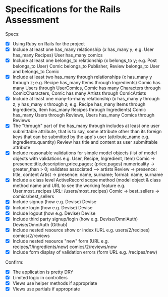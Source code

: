 # Specifications for the Rails Assessment

Specs:
- [x] Using Ruby on Rails for the project
- [x] Include at least one has_many relationship (x has_many y; e.g. User has_many Recipes) 
		User has_many comics 
- [x] Include at least one belongs_to relationship (x belongs_to y; e.g. Post belongs_to User) 
	Comic belongs_to Publisher, Review belongs_to User and belongs_to Comic
- [x] Include at least two has_many through relationships (x has_many y through z; e.g. Recipe has_many Items through Ingredients)
		Comic has many Users through UserComics, Comic has many Characters through ComicCharacters, Comic has many Artists through ComicArtists	
- [x] Include at least one many-to-many relationship (x has_many y through z, y has_many x through z; e.g. Recipe has_many Items through Ingredients, Item has_many Recipes through Ingredients)
		Comic has_many Users through Reviews, Users has_many Comics through Reviews 
- [x] The "through" part of the has_many through includes at least one user submittable attribute, that is to say, some attribute other than its foreign keys that can be submitted by the app's user (attribute_name e.g. ingredients.quantity)
		Review has title and content as user submittable attribute
- [x] Include reasonable validations for simple model objects (list of model objects with validations e.g. User, Recipe, Ingredient, Item)
		Comic -> presence:title,description,price,pages; (price,pages) numericality -> greater_than > 0; validates associated --> artists
		Review -> presence: title, content 
		Artist -> presence: name, surname; format: name, surname 
- [x] Include a class level ActiveRecord scope method (model object & class method name and URL to see the working feature e.g. User.most_recipes URL: /users/most_recipes)
		Comic -> best_sellers -> comics/best_sellers
- [x] Include signup (how e.g. Devise)
	Devise
- [x] Include login (how e.g. Devise)
	Devise
- [x] Include logout (how e.g. Devise)
	Devise
- [x] Include third party signup/login (how e.g. Devise/OmniAuth)
	Devise/OmniAuth (Github)
- [x] Include nested resource show or index (URL e.g. users/2/recipes)
	comics/2/reviews
- [x] Include nested resource "new" form (URL e.g. recipes/1/ingredients/new)
	comics/2/reviews/new
- [x] Include form display of validation errors (form URL e.g. /recipes/new)

Confirm:
- [x] The application is pretty DRY
- [x] Limited logic in controllers
- [x] Views use helper methods if appropriate
- [x] Views use partials if appropriate